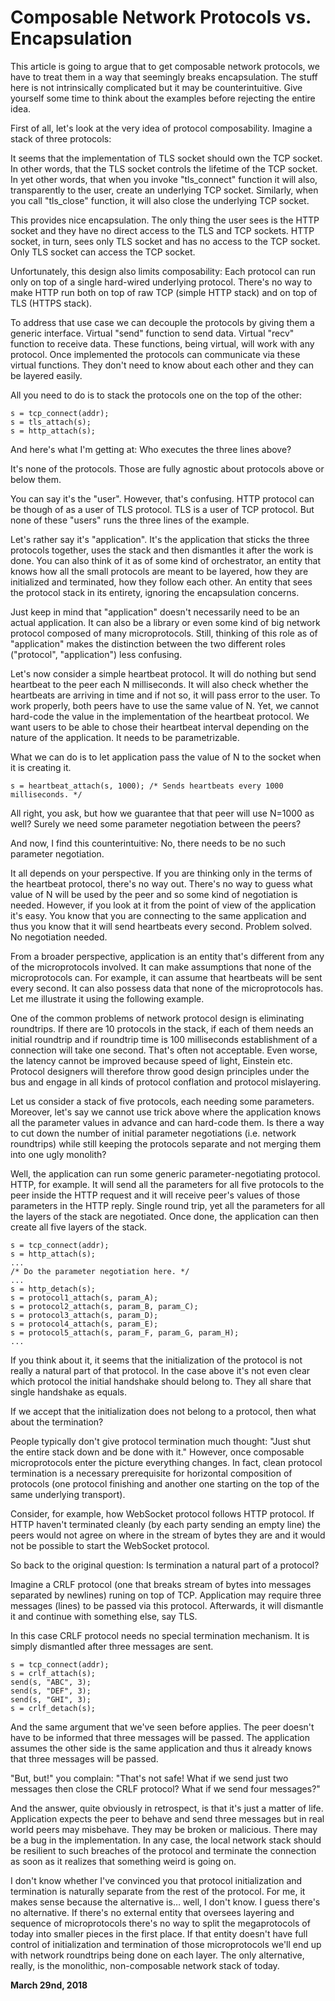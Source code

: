 # Composable Network Protocols vs. Encapsulation

This article is going to argue that to get composable network protocols, we have to treat them in a way that seemingly breaks encapsulation. The stuff here is not intrinsically complicated but it may be counterintuitive. Give yourself some time to think about the examples before rejecting the entire idea.

First of all, let's look at the very idea of protocol composability. Imagine a stack of three protocols:

[](121/orchestrator1.png)

It seems that the implementation of TLS socket should own the TCP socket. In other words, that the TLS socket controls the lifetime of the TCP socket. In yet other words, that when you invoke "tls\_connect" function it will also, transparently to the user, create an underlying TCP socket. Similarly, when you call "tls\_close" function, it will also close the underlying TCP socket.

This provides nice encapsulation. The only thing the user sees is the HTTP socket and they have no direct access to the TLS and TCP sockets. HTTP socket, in turn, sees only TLS socket and has no access to the TCP socket. Only TLS socket can access the TCP socket.

[](121/orchestrator2.png)

Unfortunately, this design also limits composability: Each protocol can run only on top of a single hard-wired underlying protocol. There's no way to make HTTP run both on top of raw TCP (simple HTTP stack) and on top of TLS (HTTPS stack).

To address that use case we can decouple the protocols by giving them a generic interface. Virtual "send" function to send data. Virtual "recv" function to receive data. These functions, being virtual, will work with any protocol. Once implemented the protocols can communicate via these virtual functions. They don't need to know about each other and they can be layered easily.

All you need to do is to stack the protocols one on the top of the other:

    s = tcp_connect(addr);
    s = tls_attach(s);
    s = http_attach(s);

And here's what I'm getting at: Who executes the three lines above?

It's none of the protocols. Those are fully agnostic about protocols above or below them.

You can say it's the "user". However, that's confusing. HTTP protocol can be though of as a user of TLS protocol. TLS is a user of TCP protocol. But none of these "users" runs the three lines of the example.

Let's rather say it's "application". It's the application that sticks the three protocols together, uses the stack and then dismantles it after the work is done. You can also think of it as of some kind of orchestrator, an entity that knows how all the small protocols are meant to be layered, how they are initialized and terminated, how they follow each other. An entity that sees the protocol stack in its entirety, ignoring the encapsulation concerns.

Just keep in mind that "application" doesn't necessarily need to be an actual application. It can also be a library or even some kind of big network protocol composed of many microprotocols. Still, thinking of this role as of "application" makes the distinction between the two different roles ("protocol", "application") less confusing.

Let's now consider a simple heartbeat protocol. It will do nothing but send heartbeat to the peer each N milliseconds. It will also check whether the heartbeats are arriving in time and if not so, it will pass error to the user. To work properly, both peers have to use the same value of N. Yet, we cannot hard-code the value in the implementation of the heartbeat protocol. We want users to be able to chose their heartbeat interval depending on the nature of the application. It needs to be parametrizable.

What we can do is to let application pass the value of N to the socket when it is creating it.

    s = heartbeat_attach(s, 1000); /* Sends heartbeats every 1000 milliseconds. */

All right, you ask, but how we guarantee that that peer will use N=1000 as well? Surely we need some parameter negotiation between the peers?

And now, I find this counterintuitive: No, there needs to be no such parameter negotiation.

It all depends on your perspective. If you are thinking only in the terms of the heartbeat protocol, there's no way out. There's no way to guess what value of N will be used by the peer and so some kind of negotiation is needed. However, if you look at it from the point of view of the application it's easy. You know that you are connecting to the same application and thus you know that it will send heartbeats every second. Problem solved. No negotiation needed.

From a broader perspective, application is an entity that's different from any of the microprotocols involved. It can make assumptions that none of the microprotocols can. For example, it can assume that heartbeats will be sent every second. It can also possess data that none of the microprotocols has. Let me illustrate it using the following example.

One of the common problems of network protocol design is eliminating roundtrips. If there are 10 protocols in the stack, if each of them needs an initial roundtrip and if roundtrip time is 100 milliseconds establishment of a connection will take one second. That's often not acceptable. Even worse, the latency cannot be improved because speed of light, Einstein etc. Protocol designers will therefore throw good design principles under the bus and engage in all kinds of protocol conflation and protocol mislayering.

Let us consider a stack of five protocols, each needing some parameters. Moreover, let's say we cannot use trick above where the application knows all the parameter values in advance and can hard-code them. Is there a way to cut down the number of initial parameter negotiations (i.e. network roundtrips) while still keeping the protocols separate and not merging them into one ugly monolith?

Well, the application can run some generic parameter-negotiating protocol. HTTP, for example. It will send all the parameters for all five protocols to the peer inside the HTTP request and it will receive peer's values of those parameters in the HTTP reply. Single round trip, yet all the parameters for all the layers of the stack are negotiated. Once done, the application can then create all five layers of the stack.

[](121/orchestrator3.png)

    s = tcp_connect(addr);
    s = http_attach(s);
    ...
    /* Do the parameter negotiation here. */
    ...
    s = http_detach(s);
    s = protocol1_attach(s, param_A);
    s = protocol2_attach(s, param_B, param_C);
    s = protocol3_attach(s, param_D);
    s = protocol4_attach(s, param_E);
    s = protocol5_attach(s, param_F, param_G, param_H);
    ...

If you think about it, it seems that the initialization of the protocol is not really a natural part of that protocol. In the case above it's not even clear which protocol the initial handshake should belong to. They all share that single handshake as equals.

If we accept that the initialization does not belong to a protocol, then what about the termination?

People typically don't give protocol termination much thought: "Just shut the entire stack down and be done with it." However, once composable microprotocols enter the picture everything changes. In fact, clean protocol termination is a necessary prerequisite for horizontal composition of protocols (one protocol finishing and another one starting on the top of the same underlying transport).

Consider, for example, how WebSocket protocol follows HTTP protocol. If HTTP haven't terminated cleanly (by each party sending an empty line) the peers would not agree on where in the stream of bytes they are and it would not be possible to start the WebSocket protocol.

So back to the original question: Is termination a natural part of a protocol?

Imagine a CRLF protocol (one that breaks stream of bytes into messages separated by newlines) runing on top of TCP. Application may require three messages (lines) to be passed via this protocol. Afterwards, it will dismantle it and continue with something else, say TLS.

[](121/orchestrator4.png)

In this case CRLF protocol needs no special termination mechanism. It is simply dismantled after three messages are sent.

    s = tcp_connect(addr);
    s = crlf_attach(s);
    send(s, "ABC", 3);
    send(s, "DEF", 3);
    send(s, "GHI", 3);
    s = crlf_detach(s);

And the same argument that we've seen before applies. The peer doesn't have to be informed that three messages will be passed. The application assumes the other side is the same application and thus it already knows that three messages will be passed.

"But, but!" you complain: "That's not safe! What if we send just two messages then close the CRLF protocol? What if we send four messages?"

And the answer, quite obviously in retrospect, is that it's just a matter of life. Application expects the peer to behave and send three messages but in real world peers may misbehave. They may be broken or malicious. There may be a bug in the implementation. In any case, the local network stack should be resilient to such breaches of the protocol and terminate the connection as soon as it realizes that something weird is going on.

I don't know whether I've convinced you that protocol initialization and termination is naturally separate from the rest of the protocol. For me, it makes sense because the alternative is… well, I don't know. I guess there's no alternative. If there's no external entity that oversees layering and sequence of microprotocols there's no way to split the megaprotocols of today into smaller pieces in the first place. If that entity doesn't have full control of initialization and termination of those microprotocols we'll end up with network roundtrips being done on each layer. The only alternative, really, is the monolithic, non-composable network stack of today.

**March 29nd, 2018**